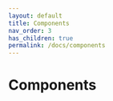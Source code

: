 ```yaml
---
layout: default
title: Components
nav_order: 3
has_children: true
permalink: /docs/components
---
```


# Components


<pre id="jekyll-debug"></pre>
<script>
  var obj = JSON.parse(decodeURIComponent("{{ site | jsonify | uri_escape }}"));
  var prettyJson = JSON.stringify(obj, null, 4);  // Pretty-printed JSON (indented 4 spaces).
  //document.getElementById("jekyll-debug").textContent = prettyJson;
  console.log(prettyJson);
</script>
